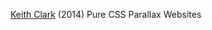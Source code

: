 
[Keith Clark](http://keithclark.co.uk/articles/pure-css-parallax-websites/)
(2014) Pure CSS Parallax Websites
